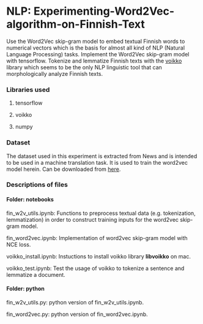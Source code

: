 # NLP: Experimenting-Word2Vec-algorithm-on-Finnish-Text

Use the Word2Vec skip-gram model to embed textual Finnish words to numerical vectors which is the basis for almost all kind of NLP (Natural Language Processing) tasks. Implement the Word2Vec skip-gram model with tensorflow. Tokenize and lemmatize Finnish texts with the [voikko](https://voikko.puimula.org/) library which seems to be the only NLP linguistic tool that can morphologically analyze Finnish texts.

### Libraries used

1. tensorflow

2. voikko

3. numpy

### Dataset
The dataset used in this experiment is extracted from News and is intended to be used in a machine translation task. It is used to train the word2vec model herein. Can be downloaded from [here](http://statmt.org/wmt17/translation-task.html#download).


### Descriptions of files

#### Folder: notebooks

fin_w2v_utils.ipynb: Functions to preprocess textual data (e.g. tokenization, lemmatization) in order to construct training inputs for the word2vec skip-gram model.

fin_word2vec.ipynb: Implementation of word2vec skip-gram model with NCE loss.

voikko_install.ipynb: Instuctions to install voikko library **libvoikko** on mac.

voikko_test.ipynb: Test the usage of voikko to tokenize a sentence and lemmatize a document.

#### Folder: python

fin_w2v_utils.py: python version of fin_w2v_utils.ipynb.

fin_word2vec.py: python version of fin_word2vec.ipynb.
